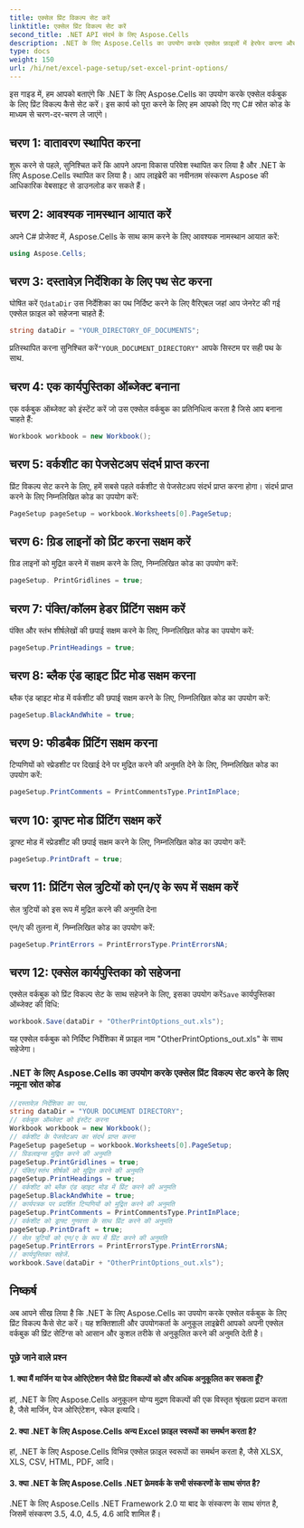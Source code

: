 ```yaml
---
title: एक्सेल प्रिंट विकल्प सेट करें
linktitle: एक्सेल प्रिंट विकल्प सेट करें
second_title: .NET API संदर्भ के लिए Aspose.Cells
description: .NET के लिए Aspose.Cells का उपयोग करके एक्सेल फ़ाइलों में हेरफेर करना और प्रिंटिंग विकल्पों को आसानी से अनुकूलित करना सीखें।
type: docs
weight: 150
url: /hi/net/excel-page-setup/set-excel-print-options/
---
```

इस गाइड में, हम आपको बताएंगे कि .NET के लिए Aspose.Cells का उपयोग करके एक्सेल वर्कबुक के लिए प्रिंट विकल्प कैसे सेट करें। इस कार्य को पूरा करने के लिए हम आपको दिए गए C# स्रोत कोड के माध्यम से चरण-दर-चरण ले जाएंगे।

## चरण 1: वातावरण स्थापित करना

शुरू करने से पहले, सुनिश्चित करें कि आपने अपना विकास परिवेश स्थापित कर लिया है और .NET के लिए Aspose.Cells स्थापित कर लिया है। आप लाइब्रेरी का नवीनतम संस्करण Aspose की आधिकारिक वेबसाइट से डाउनलोड कर सकते हैं।

## चरण 2: आवश्यक नामस्थान आयात करें

अपने C# प्रोजेक्ट में, Aspose.Cells के साथ काम करने के लिए आवश्यक नामस्थान आयात करें:

```csharp
using Aspose.Cells;
```

## चरण 3: दस्तावेज़ निर्देशिका के लिए पथ सेट करना

 घोषित करें ए`dataDir` उस निर्देशिका का पथ निर्दिष्ट करने के लिए वैरिएबल जहां आप जेनरेट की गई एक्सेल फ़ाइल को सहेजना चाहते हैं:

```csharp
string dataDir = "YOUR_DIRECTORY_OF_DOCUMENTS";
```

 प्रतिस्थापित करना सुनिश्चित करें`"YOUR_DOCUMENT_DIRECTORY"` आपके सिस्टम पर सही पथ के साथ.

## चरण 4: एक कार्यपुस्तिका ऑब्जेक्ट बनाना

एक वर्कबुक ऑब्जेक्ट को इंस्टेंट करें जो उस एक्सेल वर्कबुक का प्रतिनिधित्व करता है जिसे आप बनाना चाहते हैं:

```csharp
Workbook workbook = new Workbook();
```

## चरण 5: वर्कशीट का पेजसेटअप संदर्भ प्राप्त करना

प्रिंट विकल्प सेट करने के लिए, हमें सबसे पहले वर्कशीट से पेजसेटअप संदर्भ प्राप्त करना होगा। संदर्भ प्राप्त करने के लिए निम्नलिखित कोड का उपयोग करें:

```csharp
PageSetup pageSetup = workbook.Worksheets[0].PageSetup;
```

## चरण 6: ग्रिड लाइनों को प्रिंट करना सक्षम करें

ग्रिड लाइनों को मुद्रित करने में सक्षम करने के लिए, निम्नलिखित कोड का उपयोग करें:

```csharp
pageSetup. PrintGridlines = true;
```

## चरण 7: पंक्ति/कॉलम हेडर प्रिंटिंग सक्षम करें

पंक्ति और स्तंभ शीर्षलेखों की छपाई सक्षम करने के लिए, निम्नलिखित कोड का उपयोग करें:

```csharp
pageSetup.PrintHeadings = true;
```

## चरण 8: ब्लैक एंड व्हाइट प्रिंट मोड सक्षम करना

ब्लैक एंड व्हाइट मोड में वर्कशीट की छपाई सक्षम करने के लिए, निम्नलिखित कोड का उपयोग करें:

```csharp
pageSetup.BlackAndWhite = true;
```

## चरण 9: फीडबैक प्रिंटिंग सक्षम करना

टिप्पणियों को स्प्रेडशीट पर दिखाई देने पर मुद्रित करने की अनुमति देने के लिए, निम्नलिखित कोड का उपयोग करें:

```csharp
pageSetup.PrintComments = PrintCommentsType.PrintInPlace;
```

## चरण 10: ड्राफ्ट मोड प्रिंटिंग सक्षम करें

ड्राफ्ट मोड में स्प्रेडशीट की छपाई सक्षम करने के लिए, निम्नलिखित कोड का उपयोग करें:

```csharp
pageSetup.PrintDraft = true;
```

## चरण 11: प्रिंटिंग सेल त्रुटियों को एन/ए के रूप में सक्षम करें

सेल त्रुटियों को इस रूप में मुद्रित करने की अनुमति देना

  एन/ए की तुलना में, निम्नलिखित कोड का उपयोग करें:

```csharp
pageSetup.PrintErrors = PrintErrorsType.PrintErrorsNA;
```

## चरण 12: एक्सेल कार्यपुस्तिका को सहेजना

 एक्सेल वर्कबुक को प्रिंट विकल्प सेट के साथ सहेजने के लिए, इसका उपयोग करें`Save` कार्यपुस्तिका ऑब्जेक्ट की विधि:

```csharp
workbook.Save(dataDir + "OtherPrintOptions_out.xls");
```

यह एक्सेल वर्कबुक को निर्दिष्ट निर्देशिका में फ़ाइल नाम "OtherPrintOptions_out.xls" के साथ सहेजेगा।

### .NET के लिए Aspose.Cells का उपयोग करके एक्सेल प्रिंट विकल्प सेट करने के लिए नमूना स्रोत कोड 
```csharp
//दस्तावेज़ निर्देशिका का पथ.
string dataDir = "YOUR DOCUMENT DIRECTORY";
// वर्कबुक ऑब्जेक्ट को इंस्टेंट करना
Workbook workbook = new Workbook();
// वर्कशीट के पेजसेटअप का संदर्भ प्राप्त करना
PageSetup pageSetup = workbook.Worksheets[0].PageSetup;
// ग्रिडलाइन्स मुद्रित करने की अनुमति
pageSetup.PrintGridlines = true;
// पंक्ति/स्तंभ शीर्षकों को मुद्रित करने की अनुमति
pageSetup.PrintHeadings = true;
// वर्कशीट को ब्लैक एंड व्हाइट मोड में प्रिंट करने की अनुमति
pageSetup.BlackAndWhite = true;
// कार्यपत्रक पर प्रदर्शित टिप्पणियों को मुद्रित करने की अनुमति
pageSetup.PrintComments = PrintCommentsType.PrintInPlace;
// वर्कशीट को ड्राफ्ट गुणवत्ता के साथ प्रिंट करने की अनुमति
pageSetup.PrintDraft = true;
// सेल त्रुटियों को एन/ए के रूप में प्रिंट करने की अनुमति
pageSetup.PrintErrors = PrintErrorsType.PrintErrorsNA;
// कार्यपुस्तिका सहेजें.
workbook.Save(dataDir + "OtherPrintOptions_out.xls");
```
## निष्कर्ष

अब आपने सीख लिया है कि .NET के लिए Aspose.Cells का उपयोग करके एक्सेल वर्कबुक के लिए प्रिंट विकल्प कैसे सेट करें। यह शक्तिशाली और उपयोगकर्ता के अनुकूल लाइब्रेरी आपको अपनी एक्सेल वर्कबुक की प्रिंट सेटिंग्स को आसान और कुशल तरीके से अनुकूलित करने की अनुमति देती है।

### पूछे जाने वाले प्रश्न


#### 1. क्या मैं मार्जिन या पेज ओरिएंटेशन जैसे प्रिंट विकल्पों को और अधिक अनुकूलित कर सकता हूँ?

हां, .NET के लिए Aspose.Cells अनुकूलन योग्य मुद्रण विकल्पों की एक विस्तृत श्रृंखला प्रदान करता है, जैसे मार्जिन, पेज ओरिएंटेशन, स्केल इत्यादि।

#### 2. क्या .NET के लिए Aspose.Cells अन्य Excel फ़ाइल स्वरूपों का समर्थन करता है?

हां, .NET के लिए Aspose.Cells विभिन्न एक्सेल फ़ाइल स्वरूपों का समर्थन करता है, जैसे XLSX, XLS, CSV, HTML, PDF, आदि।

#### 3. क्या .NET के लिए Aspose.Cells .NET फ्रेमवर्क के सभी संस्करणों के साथ संगत है?

.NET के लिए Aspose.Cells .NET Framework 2.0 या बाद के संस्करण के साथ संगत है, जिसमें संस्करण 3.5, 4.0, 4.5, 4.6 आदि शामिल हैं।